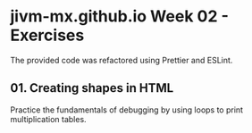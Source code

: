 # jivm-mx.github.io Week 02 - Exercises

The provided code was refactored using Prettier and ESLint.

## 01. Creating shapes in HTML 

Practice the fundamentals of debugging by using loops to print multiplication tables.
